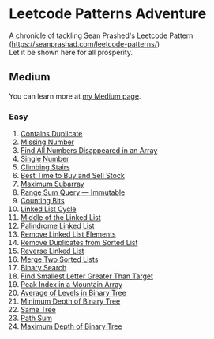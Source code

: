 # Leetcode Patterns Adventure

A chronicle of tackling Sean Prashed's Leetcode Pattern (https://seanprashad.com/leetcode-patterns/)<br />
Let it be shown here for all prosperity.

## Medium

You can learn more at [my Medium page](https://medium.com/@sungwoodeveloper).

### Easy

1. [Contains Duplicate](https://medium.com/@sungwoodeveloper/leetcode-patterns-adventures-contains-duplicate-3da9c2c5d86f)
2. [Missing Number](https://medium.com/@sungwoodeveloper/leetcode-patterns-adventure-2-missing-number-f5eb167d922c)
3. [Find All Numbers Disappeared in an Array](https://medium.com/@sungwoodeveloper/leetcode-patterns-adventure-3-find-all-numbers-disappeared-in-an-array-5be5be7b7c85)
4. [Single Number](https://medium.com/@sungwoodeveloper/leetcode-patterns-adventure-3-single-number-72bdbf906753)
5. [Climbing Stairs](https://medium.com/@sungwoodeveloper/leetcode-patterns-adventure-5-climbing-stairs-9f5e12392274)
6. [Best Time to Buy and Sell Stock](https://medium.com/@sungwoodeveloper/leetcode-patterns-adventure-6-best-time-to-buy-and-sell-stock-75c5c95d7f2c)
7. [Maximum Subarray](https://medium.com/@sungwoodeveloper/leetcode-patterns-adventure-7-maximum-subarray-bff6f7f04131)
8. [Range Sum Query — Immutable](https://medium.com/@sungwoodeveloper/leetcode-patterns-adventure-8-range-sum-query-immutable-d22133b4ac4)
9. [Counting Bits](https://medium.com/@sungwoodeveloper/leetcode-patterns-adventure-9-counting-bits-d43d539ce7c4)
10. [Linked List Cycle](https://medium.com/@sungwoodeveloper/leetcode-patterns-adventure-10-linked-list-cycle-dddfaf97319)
11. [Middle of the Linked List](https://medium.com/@sungwoodeveloper/leetcode-patterns-adventure-11-middle-of-the-linked-list-811b36a127ee)
12. [Palindrome Linked List](https://medium.com/@sungwoodeveloper/leetcode-patterns-adventure-12-palindrome-linked-list-9110afeaa064)
13. [Remove Linked List Elements](https://medium.com/@sungwoodeveloper/leetcode-patterns-adventure-13-remove-linked-list-elements-6ad3797662a)
14. [Remove Duplicates from Sorted List](https://medium.com/@sungwoodeveloper/leetcode-patterns-adventure-14-remove-duplicates-from-sorted-list-3c1aa37be907)
15. [Reverse Linked List](https://medium.com/@sungwoodeveloper/leetcode-patterns-adventure-15-reverse-linked-list-c152fec84620)
16. [Merge Two Sorted Lists](https://medium.com/@sungwoodeveloper/leetcode-patterns-adventure-16-merge-two-sorted-lists-4d0eb5351c33)
17. [Binary Search](https://medium.com/@sungwoodeveloper/leetcode-patterns-adventure-17-binary-search-d52c55832ad9)
18. [Find Smallest Letter Greater Than Target](https://medium.com/@sungwoodeveloper/leetcode-patterns-adventure-18-find-smallest-letter-greater-than-target-9d9198c7aca0)
19. [Peak Index in a Mountain Array](https://medium.com/@sungwoodeveloper/today-we-will-be-tackling-the-peak-index-in-a-mountain-array-question-from-leetcode-leetcode-f747d9db8396)
20. [Average of Levels in Binary Tree](https://medium.com/@sungwoodeveloper/leetcode-patterns-adventure-20-average-of-levels-in-binary-tree-2e68d9fe5b34)
21. [Minimum Depth of Binary Tree](https://medium.com/@sungwoodeveloper/leetcode-patterns-adventure-21-minimum-depth-of-binary-tree-c81a9defb660)
22. [Same Tree](https://medium.com/@sungwoodeveloper/leetcode-patterns-adventure-22-same-tree-b4ec8ba7abc9)
23. [Path Sum](https://medium.com/@sungwoodeveloper/leetcode-patterns-adventure-23-path-sum-ad8d67e832c0)
24. [Maximum Depth of Binary Tree](https://medium.com/@sungwoodeveloper/leetcode-patterns-adventure-24-maximum-depth-of-binary-tree-2d932ad69dbc)
